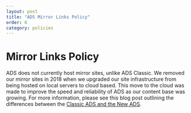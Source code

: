```yaml
---
layout: post
title: "ADS Mirror Links Policy"
order: 6
category: policies
---
```


# Mirror Links Policy

ADS does not currently host mirror sites, unlike ADS Classic. We removed our mirror sites in 2018 when we upgraded our site infrastructure from being hosted on local servers to cloud based. This move to the cloud was made to improve the speed and reliability of ADS as our content base was growing. For more information, please see this blog post outlining the differences between the [Classic ADS and the New ADS](https://ui.adsabs.harvard.edu/blog/technical). 
